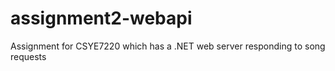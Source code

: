 # assignment2-webapi
Assignment for CSYE7220 which has a .NET web server responding to song requests
